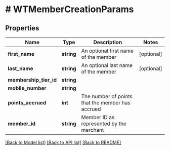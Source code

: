 # # WTMemberCreationParams

## Properties

Name | Type | Description | Notes
------------ | ------------- | ------------- | -------------
**first_name** | **string** | An optional first name of the member | [optional]
**last_name** | **string** | An optional last name of the member | [optional]
**membership_tier_id** | **string** |  |
**mobile_number** | **string** |  |
**points_accrued** | **int** | The number of points that the member has accrued |
**member_id** | **string** | Member ID as represented by the merchant |

[[Back to Model list]](../../README.md#models) [[Back to API list]](../../README.md#endpoints) [[Back to README]](../../README.md)
